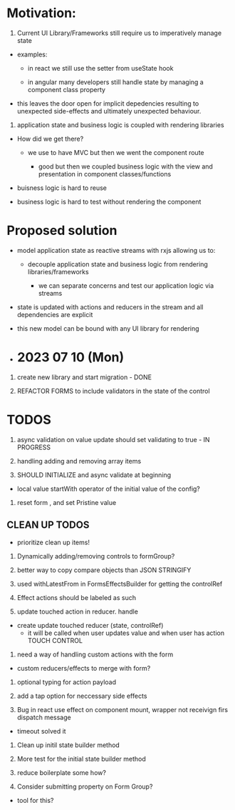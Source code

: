 # Motivation:

1. Current UI Library/Frameworks still require us to imperatively manage state

- examples:

  - in react we still use the setter from useState hook

  - in angular many developers still handle state by managing a component class property

- this leaves the door open for implicit depedencies resulting to unexpected side-effects and ultimately unexpected behaviour.

1. application state and business logic is coupled with rendering libraries

- How did we get there?

  - we use to have MVC but then we went the component route

    - good but then we coupled business logic with the view and presentation in component classes/functions

- buisness logic is hard to reuse

- business logic is hard to test without rendering the component

# Proposed solution

- model application state as reactive streams with rxjs allowing us to:

  - decouple application state and business logic from rendering libraries/frameworks

    - we can separate concerns and test our application logic via streams

- state is updated with actions and reducers in the stream and all dependencies are explicit

- this new model can be bound with any UI library for rendering

- # 2023 07 10 (Mon)

1. create new library and start migration - DONE

1. REFACTOR FORMS to include validators in the state of the control

# TODOS

1. async validation on value update should set validating to true - IN PROGRESS

1. handling adding and removing array items

1. SHOULD INITIALIZE and async validate at beginning

- local value startWith operator of the initial value of the config?

1. reset form , and set Pristine value

## CLEAN UP TODOS

- prioritize clean up items!

1. Dynamically adding/removing controls to formGroup?

1. better way to copy compare objects than JSON STRINGIFY

1. used withLatestFrom in FormsEffectsBuilder for getting the controlRef

1. Effect actions should be labeled as such

1. update touched action in reducer. handle

- create update touched reducer (state, controlRef)
  - it will be called when user updates value and when user has action TOUCH CONTROL

1. need a way of handling custom actions with the form

- custom reducers/effects to merge with form?

1. optional typing for action payload

1. add a tap option for neccessary side effects

1. Bug in react use effect on component mount, wrapper not receivign firs dispatch message

- timeout solved it

1. Clean up initil state builder method

1. More test for the initial state builder method

1. reduce boilerplate some how?

1. Consider submitting property on Form Group?

- tool for this?
